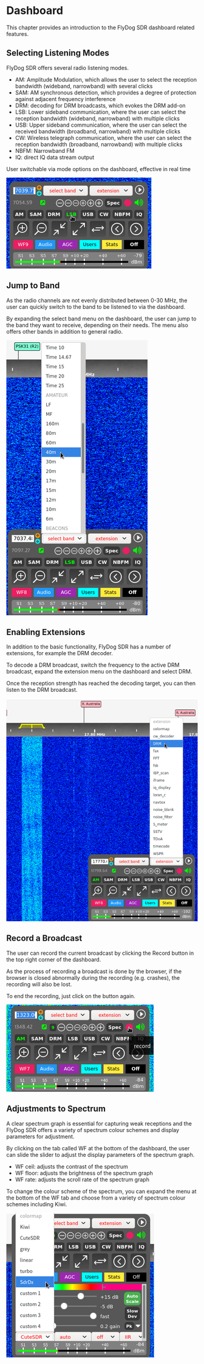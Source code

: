 # Dashboard

This chapter provides an introduction to the FlyDog SDR dashboard related features.

## Selecting Listening Modes

FlyDog SDR offers several radio listening modes.

 - AM: Amplitude Modulation, which allows the user to select the reception bandwidth (wideband, narrowband) with several clicks
 - SAM: AM synchronous detection, which provides a degree of protection against adjacent frequency interference
 - DRM: decoding for DRM broadcasts, which evokes the DRM add-on
 - LSB: Lower sideband communication, where the user can select the reception bandwidth (wideband, narrowband) with multiple clicks
 - USB: Upper sideband communication, where the user can select the received bandwidth (broadband, narrowband) with multiple clicks
 - CW: Wireless telegraph communication, where the user can select the reception bandwidth (broadband, narrowband) with multiple clicks
 - NBFM: Narrowband FM
 - IQ: direct IQ data stream output

User switchable via mode options on the dashboard, effective in real time

![Mode](/manual/dashboard_1.png "Mode")

## Jump to Band

As the radio channels are not evenly distributed between 0-30 MHz, the user can quickly switch to the band to be listened to via the dashboard.

By expanding the select band menu on the dashboard, the user can jump to the band they want to receive, depending on their needs. The menu also offers other bands in addition to general radio.

![Band](/manual/dashboard_2.png "Band")

## Enabling Extensions

In addition to the basic functionality, FlyDog SDR has a number of extensions, for example the DRM decoder.

To decode a DRM broadcast, switch the frequency to the active DRM broadcast, expand the extension menu on the dashboard and select DRM.

Once the reception strength has reached the decoding target, you can then listen to the DRM broadcast.

![Extension](/manual/dashboard_3.png "Extension")

## Record a Broadcast

The user can record the current broadcast by clicking the Record button in the top right corner of the dashboard.

As the process of recording a broadcast is done by the browser, if the browser is closed abnormally during the recording (e.g. crashes), the recording will also be lost.

To end the recording, just click on the button again.

![Record](/manual/dashboard_4.png "Record")

## Adjustments to Spectrum

A clear spectrum graph is essential for capturing weak receptions and the FlyDog SDR offers a variety of spectrum colour schemes and display parameters for adjustment.

By clicking on the tab called WF at the bottom of the dashboard, the user can slide the slider to adjust the display parameters of the spectrum graph.

 - WF ceil: adjusts the contrast of the spectrum
 - WF floor: adjusts the brightness of the spectrum graph
 - WF rate: adjusts the scroll rate of the spectrum graph

To change the colour scheme of the spectrum, you can expand the menu at the bottom of the WF tab and choose from a variety of spectrum colour schemes including Kiwi.

![Waterfall](/manual/dashboard_5.png "Waterfall")
